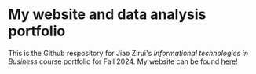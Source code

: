 # My website and data analysis portfolio

This is the Github respository for Jiao Zirui's *Informational technologies in Business* course portfolio for Fall 2024. My website can be found [here](https://github.com/chunxiJ/jiaozirui)! 
